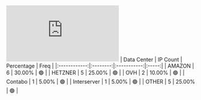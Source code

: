 ![Diagramm](https://github.com/obajay/StateSync-snapshots/blob/main/Projects/Medibloc/1/README.md)
| Data Center | IP Count | Percentage | Freq |
|:------------:|:--------:|:-----------:|:-----:|
| AMAZON | 6 | 30.00% | 🟢 |
| HETZNER | 5 | 25.00% | 🟢 |
| OVH | 2 | 10.00% | 🟢 |
| Contabo | 1 | 5.00% | 🟢 |
| Interserver | 1 | 5.00% | 🟢 |
| OTHER | 5 | 25.00% | 🟢 |